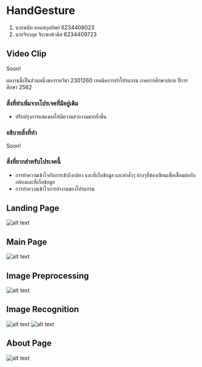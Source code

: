 # HandGesture
1. นายฆนัท ยอดสกุลทิพย์ 6234408023
2. นายจิรกฤต จิระพงษ์วนิช 6234409723

## Video Clip
Soon!

ผลงานนี้เป็นส่วนหนึ่งของรายวิชา 2301260 เทคนิคการทำโปรแกรม
ภาคการศึกษาปลาย ปีการศึกษา 2562

### สิ่งที่ทำเพิ่มจากโปรเจคที่มีอยู่เดิม
* ปรับปรุงการแสดงผลให้มีความสวยงามมากยิ่งขึ้น

### อธิบายสิ่งที่ทำ
Soon!

### สิ่งที่ยากสำหรับโปรเจคนี้
* การทำความเข้าใจกับการเข้าถึงกล้อง และที่เก็บข้อมูล และคำสั่งๆ ต่างๆที่ต้องเขียนเพื่อเชื่อมต่อกับกล้องและที่เก็บข้อมูล
* การทำความเข้าใจการทำงานของโปรแกรม

## Landing Page
![alt text](layout/Landing.png)

## Main Page
![alt text](layout/Capture.png)

## Image Preprocessing
![alt text](layout/Preview.png)

## Image Recognition
![alt text](layout/Result.png)
![alt text](layout/Result%20With%20Bar.png)

## About Page
![alt text](layout/About.png)
